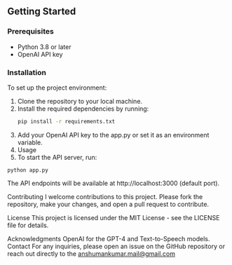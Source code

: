 
## Getting Started

### Prerequisites

- Python 3.8 or later
- OpenAI API key

### Installation

To set up the project environment:

1. Clone the repository to your local machine.
2. Install the required dependencies by running:
   ```bash
   pip install -r requirements.txt
   ```
3. Add your OpenAI API key to the app.py or set it as an environment variable.
4. Usage
5. To start the API server, run:
  ```  
  python app.py
  ```
The API endpoints will be available at http://localhost:3000 (default port).

Contributing
I  welcome contributions to this project. Please fork the repository, make your changes, and open a pull request to contribute.

License
This project is licensed under the MIT License - see the LICENSE file for details.

Acknowledgments
OpenAI for the GPT-4 and Text-to-Speech models.
Contact
For any inquiries, please open an issue on the GitHub repository or reach out directly to the anshumankumar.mail@gmail.com




